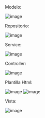 Modelo:

![image](https://github.com/user-attachments/assets/088001ce-5887-47ad-a2a2-fc5ec153feb9)

Repositorio:

![image](https://github.com/user-attachments/assets/44e1a6e4-ed9c-4649-b14d-9c27a327221b)

Service:

![image](https://github.com/user-attachments/assets/8ca4e2ee-75d6-4c80-b4d4-797b1688695b)

Controller:

![image](https://github.com/user-attachments/assets/5f223f4c-9da1-40f2-80e0-bb115e8931e5)

Plantilla Html:

![image](https://github.com/user-attachments/assets/047e019b-c1b1-474e-8ce9-72899936fea4)
![image](https://github.com/user-attachments/assets/60b60a6a-4313-4db6-a9db-02ebbda7df0f)

Vista:

![image](https://github.com/user-attachments/assets/27ed4dc4-20ca-48d9-9850-7934b0deba91)



